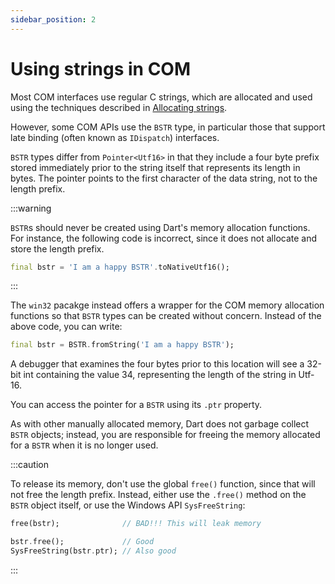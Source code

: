 ```yaml
---
sidebar_position: 2
---
```


# Using strings in COM

Most COM interfaces use regular C strings, which are allocated and used using
the techniques described in [Allocating
strings](docs/win32-programming/memory#allocating-strings).

However, some COM APIs use the `BSTR` type, in particular those that support
late binding (often known as `IDispatch`) interfaces.

`BSTR` types differ from `Pointer<Utf16>` in that they include a four byte
prefix stored immediately prior to the string itself that represents its
length in bytes. The pointer points to the first character of the data
string, not to the length prefix.

:::warning

`BSTR`s should never be created using Dart's memory allocation functions.
For instance, the following code is incorrect, since it does not allocate
and store the length prefix.

```dart
final bstr = 'I am a happy BSTR'.toNativeUtf16();
```

:::

The `win32` pacakge instead offers a wrapper for the COM memory allocation
functions so that `BSTR` types can be created without concern. Instead of the
above code, you can write:

```dart
final bstr = BSTR.fromString('I am a happy BSTR');
```

A debugger that examines the four bytes prior to this location will see a
32-bit int containing the value 34, representing the length of the string in
Utf-16.

You can access the pointer for a `BSTR` using its `.ptr` property.

As with other manually allocated memory, Dart does not garbage collect `BSTR`
objects; instead, you are responsible for freeing the memory allocated for a
`BSTR` when it is no longer used.

:::caution

To release its memory, don't use the global
`free()` function, since that will not free the length prefix. Instead, either
use the `.free()` method on the `BSTR` object itself, or use the Windows API
`SysFreeString`:

```dart
free(bstr);              // BAD!!! This will leak memory

bstr.free();             // Good
SysFreeString(bstr.ptr); // Also good
```

:::
